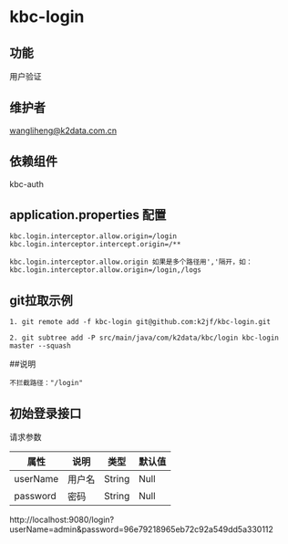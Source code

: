 # kbc-login

## 功能
用户验证

## 维护者
wangliheng@k2data.com.cn

## 依赖组件
kbc-auth

## application.properties 配置
```
kbc.login.interceptor.allow.origin=/login
kbc.login.interceptor.intercept.origin=/**

kbc.login.interceptor.allow.origin 如果是多个路径用','隔开，如：
kbc.login.interceptor.allow.origin=/login,/logs
```

## git拉取示例
```
1. git remote add -f kbc-login git@github.com:k2jf/kbc-login.git

2. git subtree add -P src/main/java/com/k2data/kbc/login kbc-login master --squash
```

##说明
```
不拦截路径："/login"

```
## 初始登录接口
请求参数

| 属性        | 说明     | 类型   | 默认值 |
| ----------- | -------- | ------ | ------ |
| userName | 用户名 | String | Null | 
| password | 密码 | String | Null |

http://localhost:9080/login?userName=admin&password=96e79218965eb72c92a549dd5a330112
